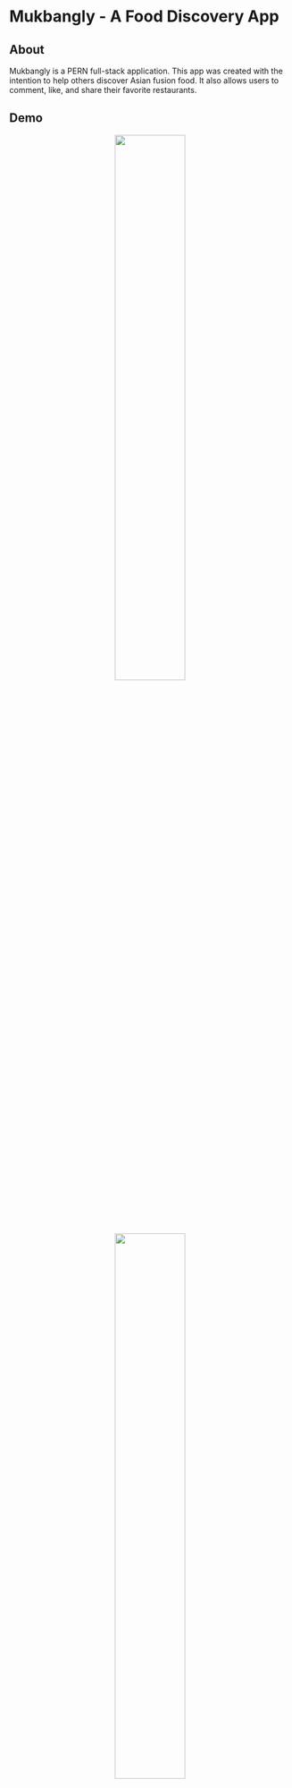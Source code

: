 # Mukbangly - A Food Discovery App #

## About ##

Mukbangly is a PERN full-stack application. This app was created with the intention to help others discover Asian fusion food. It also allows users to comment, like, and share their favorite restaurants.

## Demo ##

<p align="center">
<img src="https://media.giphy.com/media/6XCLT3mz5EpdgKy7Iz/giphy.gif" width="50%"></p>

<p align="center">
<img src="https://hackreactor-restaurant-images.s3-us-west-2.amazonaws.com/static-images/mukbangly-img2.png" width="50%"></p>

<p align="center">
<img src="https://hackreactor-restaurant-images.s3-us-west-2.amazonaws.com/static-images/mukbangly-img1.png" width="50%"></p>

## Technologies / Framework Used ##
- PostgreSQL
- Express.js
- React
- Node.js
- Styled Components

## Getting Started ##

Install the dependencies by running `npm install --save` at the root directory.

## Getting Deployed ##

To deploy, run `npm start` and `npm run react-dev`.

